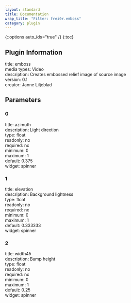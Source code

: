 ```yaml
---
layout: standard
title: Documentation
wrap_title: "Filter: frei0r.emboss"
category: plugin
---
```

{::options auto_ids="true" /}
{:toc}

## Plugin Information

title: emboss  
media types:
Video  
description: Creates embossed relief image of source image  
version: 0.1  
creator: Janne Liljeblad  

## Parameters

### 0

title: azimuth    
description:
Light direction  
type: float  
readonly: no  
required: no  
minimum: 0  
maximum: 1  
default: 0.375  
widget: spinner  

### 1

title: elevation    
description:
Background lightness  
type: float  
readonly: no  
required: no  
minimum: 0  
maximum: 1  
default: 0.333333  
widget: spinner  

### 2

title: width45    
description:
Bump height  
type: float  
readonly: no  
required: no  
minimum: 0  
maximum: 1  
default: 0.25  
widget: spinner  

